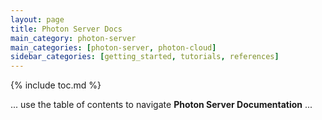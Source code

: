 ```yaml
---
layout: page
title: Photon Server Docs
main_category: photon-server
main_categories: [photon-server, photon-cloud]
sidebar_categories: [getting_started, tutorials, references]
---
```


{% include toc.md %}

... use the table of contents to navigate **Photon Server Documentation** ...
